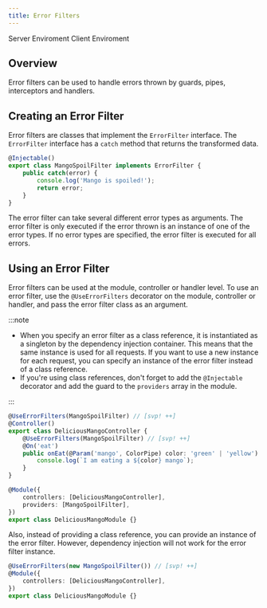 ```yaml
---
title: Error Filters
---
```


<script lang="ts">
    import Badge from '$lib/Badge.svelte';
</script>

<Badge color='blue'>Server Enviroment</Badge>
<Badge color='green'>Client Enviroment</Badge>

## Overview

Error filters can be used to handle errors thrown by guards, pipes, interceptors and handlers.

## Creating an Error Filter

Error filters are classes that implement the `ErrorFilter` interface. The `ErrorFilter` interface has a `catch` method that returns the transformed data.

```typescript
@Injectable()
export class MangoSpoilFilter implements ErrorFilter {
    public catch(error) {
        console.log('Mango is spoiled!');
        return error;
    }
}
```

The error filter can take several different error types as arguments. The error filter is only executed if the error thrown is an instance of one of the error types. If no error types are specified, the error filter is executed for all errors.

## Using an Error Filter

Error filters can be used at the module, controller or handler level. To use an error filter, use the `@UseErrorFilters` decorator on the module, controller or handler, and pass the error filter class as an argument.

:::note

-   When you specify an error filter as a class reference, it is instantiated as a singleton by the dependency injection container. This means that the same instance is used for all requests. If you want to use a new instance for each request, you can specify an instance of the error filter instead of a class reference.
-   If you're using class references, don't forget to add the `@Injectable` decorator and add the guard to the `providers` array in the module.

:::

```typescript
@UseErrorFilters(MangoSpoilFilter) // [svp! ++]
@Controller()
export class DeliciousMangoController {
    @UseErrorFilters(MangoSpoilFilter) // [svp! ++]
    @On('eat')
    public onEat(@Param('mango', ColorPipe) color: 'green' | 'yellow') {
        console.log(`I am eating a ${color} mango`);
    }
}

@Module({
    controllers: [DeliciousMangoController],
    providers: [MangoSpoilFilter],
})
export class DeliciousMangoModule {}
```

Also, instead of providing a class reference, you can provide an instance of the error filter. However, dependency injection will not work for the error filter instance.

```typescript
@UseErrorFilters(new MangoSpoilFilter()) // [svp! ++]
@Module({
    controllers: [DeliciousMangoController],
})
export class DeliciousMangoModule {}
```
